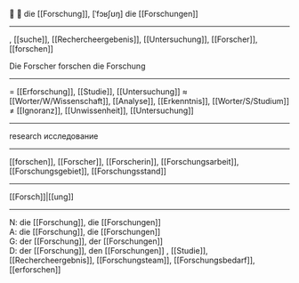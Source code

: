 🔬 🔴 die [[Forschung]], [ˈfɔʁʃʊŋ]
die [[Forschungen]]

---
, [[suche]], [[Rechercheergebenis]], [[Untersuchung]], [[Forscher]], [[forschen]]

Die Forscher forschen die Forschung

---
= [[Erforschung]], [[Studie]], [[Untersuchung]]
≈ [[Worter/W/Wissenschaft]], [[Analyse]], [[Erkenntnis]], [[Worter/S/Studium]]
≠ [[Ignoranz]], [[Unwissenheit]], [[Untersuchung]]

---
research
исследование

---
[[forschen]], [[Forscher]], [[Forscherin]], [[Forschungsarbeit]], [[Forschungsgebiet]], [[Forschungsstand]]

---
[[Forsch]]|[[ung]]


---
N: die [[Forschung]], die [[Forschungen]]  
A: die [[Forschung]], die [[Forschungen]]  
G: der [[Forschung]], der [[Forschungen]]  
D: der [[Forschung]], den [[Forschungen]]
, [[Studie]], [[Rechercheergebnis]], [[Forschungsteam]], [[Forschungsbedarf]], [[erforschen]]